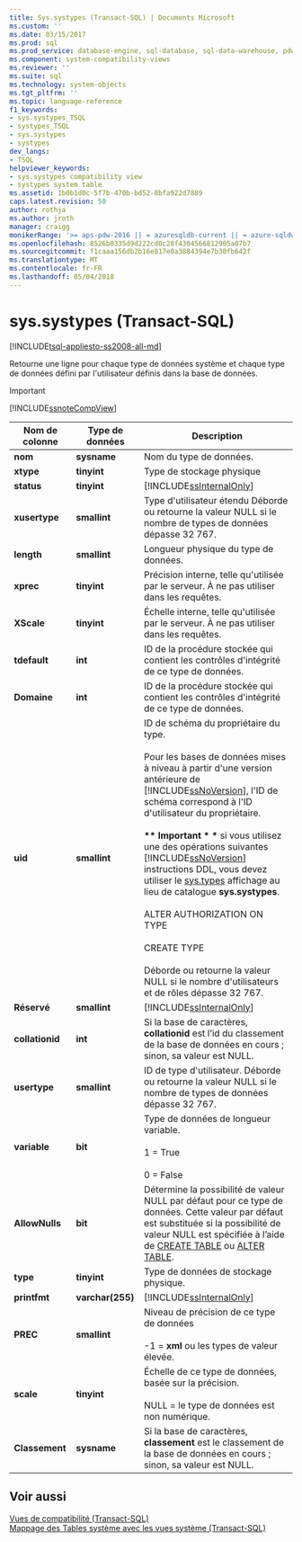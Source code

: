 ```yaml
---
title: Sys.systypes (Transact-SQL) | Documents Microsoft
ms.custom: ''
ms.date: 03/15/2017
ms.prod: sql
ms.prod_service: database-engine, sql-database, sql-data-warehouse, pdw
ms.component: system-compatibility-views
ms.reviewer: ''
ms.suite: sql
ms.technology: system-objects
ms.tgt_pltfrm: ''
ms.topic: language-reference
f1_keywords:
- sys.systypes_TSQL
- systypes_TSQL
- sys.systypes
- systypes
dev_langs:
- TSQL
helpviewer_keywords:
- sys.systypes compatibility view
- systypes system table
ms.assetid: 1b0b1d0c-5f7b-470b-bd52-8bfa922d7889
caps.latest.revision: 50
author: rothja
ms.author: jroth
manager: craigg
monikerRange: '>= aps-pdw-2016 || = azuresqldb-current || = azure-sqldw-latest || >= sql-server-2016 || = sqlallproducts-allversions'
ms.openlocfilehash: 8526b0335d9d222cd0c28f4304566812905a07b7
ms.sourcegitcommit: f1caaa156db2b16e817e0a3884394e7b30fb642f
ms.translationtype: MT
ms.contentlocale: fr-FR
ms.lasthandoff: 05/04/2018
---
```

# <a name="syssystypes-transact-sql"></a>sys.systypes (Transact-SQL)
[!INCLUDE[tsql-appliesto-ss2008-all-md](../../includes/tsql-appliesto-ss2008-all-md.md)]

  Retourne une ligne pour chaque type de données système et chaque type de données défini par l'utilisateur définis dans la base de données.  
  
> [!IMPORTANT]  
>  [!INCLUDE[ssnoteCompView](../../includes/ssnotecompview-md.md)]  
  
|Nom de colonne|Type de données| Description|  
|-----------------|---------------|-----------------|  
|**nom**|**sysname**|Nom du type de données.|  
|**xtype**|**tinyint**|Type de stockage physique|  
|**status**|**tinyint**|[!INCLUDE[ssInternalOnly](../../includes/ssinternalonly-md.md)]|  
|**xusertype**|**smallint**|Type d'utilisateur étendu Déborde ou retourne la valeur NULL si le nombre de types de données dépasse 32 767.|  
|**length**|**smallint**|Longueur physique du type de données.|  
|**xprec**|**tinyint**|Précision interne, telle qu'utilisée par le serveur. À ne pas utiliser dans les requêtes.|  
|**XScale**|**tinyint**|Échelle interne, telle qu'utilisée par le serveur. À ne pas utiliser dans les requêtes.|  
|**tdefault**|**int**|ID de la procédure stockée qui contient les contrôles d'intégrité de ce type de données.|  
|**Domaine**|**int**|ID de la procédure stockée qui contient les contrôles d'intégrité de ce type de données.|  
|**uid**|**smallint**|ID de schéma du propriétaire du type.<br /><br /> Pour les bases de données mises à niveau à partir d'une version antérieure de [!INCLUDE[ssNoVersion](../../includes/ssnoversion-md.md)], l'ID de schéma correspond à l'ID d'utilisateur du propriétaire.<br /><br /> **\*\* Important \* \***  si vous utilisez une des opérations suivantes [!INCLUDE[ssNoVersion](../../includes/ssnoversion-md.md)] instructions DDL, vous devez utiliser le [sys.types](../../relational-databases/system-catalog-views/sys-types-transact-sql.md) affichage au lieu de catalogue **sys.systypes**.<br /><br /> ALTER AUTHORIZATION ON TYPE<br /><br /> CREATE TYPE<br /><br /> Déborde ou retourne la valeur NULL si le nombre d'utilisateurs et de rôles dépasse 32 767.|  
|**Réservé**|**smallint**|[!INCLUDE[ssInternalOnly](../../includes/ssinternalonly-md.md)]|  
|**collationid**|**int**|Si la base de caractères, **collationid** est l’id du classement de la base de données en cours ; sinon, sa valeur est NULL.|  
|**usertype**|**smallint**|ID de type d'utilisateur. Déborde ou retourne la valeur NULL si le nombre de types de données dépasse 32 767.|  
|**variable**|**bit**|Type de données de longueur variable.<br /><br /> 1 = True<br /><br /> 0 = False|  
|**AllowNulls**|**bit**|Détermine la possibilité de valeur NULL par défaut pour ce type de données. Cette valeur par défaut est substituée si la possibilité de valeur NULL est spécifiée à l’aide de [CREATE TABLE](../../t-sql/statements/create-table-transact-sql.md) ou [ALTER TABLE](../../t-sql/statements/alter-table-transact-sql.md).|  
|**type**|**tinyint**|Type de données de stockage physique.|  
|**printfmt**|**varchar(255)**|[!INCLUDE[ssInternalOnly](../../includes/ssinternalonly-md.md)]|  
|**PREC**|**smallint**|Niveau de précision de ce type de données<br /><br /> -1 = **xml** ou les types de valeur élevée.|  
|**scale**|**tinyint**|Échelle de ce type de données, basée sur la précision.<br /><br /> NULL = le type de données est non numérique.|  
|**Classement**|**sysname**|Si la base de caractères, **classement** est le classement de la base de données en cours ; sinon, sa valeur est NULL.|  
  
## <a name="see-also"></a>Voir aussi  
 [Vues de compatibilité &#40;Transact-SQL&#41;](~/relational-databases/system-compatibility-views/system-compatibility-views-transact-sql.md)   
 [Mappage des Tables système avec les vues système &#40;Transact-SQL&#41;](../../relational-databases/system-tables/mapping-system-tables-to-system-views-transact-sql.md)  
  
  
